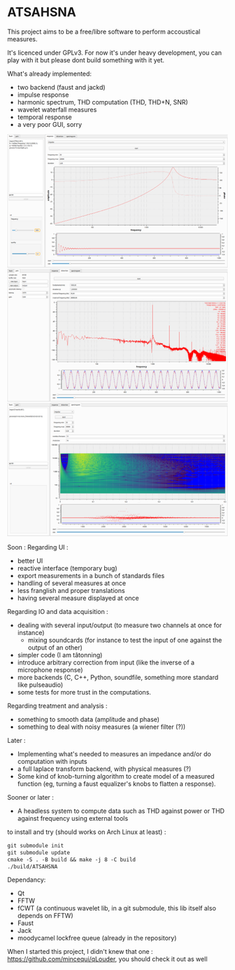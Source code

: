 # ATSAHSNA

This project aims to be a free/libre software to perform accoustical measures.

It's licenced under GPLv3. For now it's under heavy development, you can play with it but please dont build something with it yet.

What's already implemented:
- two backend (faust and jackd)
- impulse response
- harmonic spectrum, THD computation (THD, THD+N, SNR)
- wavelet waterfall measures
- temporal response
- a very poor GUI, sorry

![faust frequency response](./docs/screenshot/impulse_hp_reson.png)
![distortion of my headphone](./docs/screenshot/beyerdynamics_ecm8000_distortion.png)
![spectrogram of faust's mono_freeverb](./docs/screenshot/faust_monofreeverb_spectrogram.png)




Soon :
Regarding UI :
- better UI
- reactive interface (temporary bug)
- export measurements in a bunch of standards files
- handling of several measures at once
- less franglish and proper translations
- having several measure displayed at once

Regarding IO and data acquisition :
- dealing with several input/output (to measure two channels at once for instance)
  - mixing soundcards (for instance to test the input of one against the output of an other)
- simpler code (I am tâtonning)
- introduce arbitrary correction from input (like the inverse of a microphone response)
- more backends (C, C++, Python, soundfile, something more standard like pulseaudio) 
- some tests for more trust in the computations.

Regarding treatment and analysis :
- something to smooth data (amplitude and phase)
- something to deal with noisy measures (a wiener filter (?))

Later :
- Implementing what's needed to measures an impedance and/or do computation with inputs
- a full laplace transform backend, with physical measures (?)
- Some kind of knob-turning algorithm to create model of a measured function (eg, turning a faust equalizer's knobs to flatten a response).

Sooner or later :
- A headless system to compute data such as THD against power or THD against frequency using external tools


to install and try (should works on Arch Linux at least) :
```
git submodule init
git submodule update
cmake -S . -B build && make -j 8 -C build
./build/ATSAHSNA 
```

Dependancy:
* Qt
* FFTW
* fCWT (a continuous wavelet lib, in a git submodule, this lib itself also depends on FFTW)
* Faust
* Jack
* moodycamel lockfree queue (already in the repository)

When I started this project, I didn't knew that one : https://github.com/mincequi/qLouder, you should check it out as well
